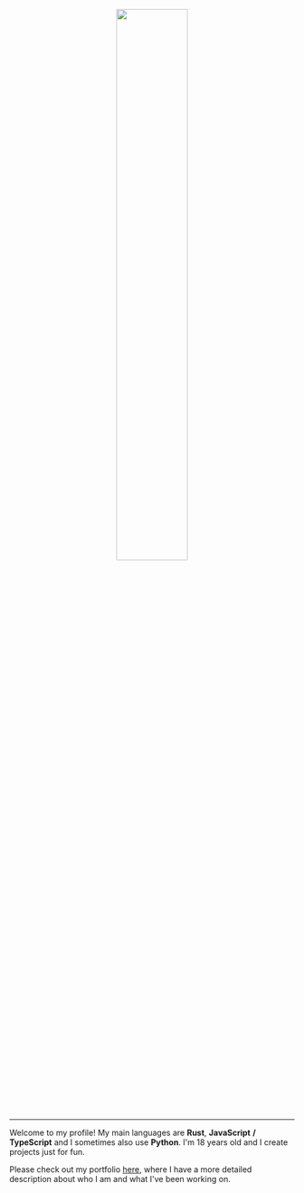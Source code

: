 <p align="center">
  <img width="50%" align="center" src="https://user-images.githubusercontent.com/77272429/222733086-c0f1b410-d9b9-440f-bc0f-cb468d47b079.svg" title="" />
</p>

<hr />

Welcome to my profile! My main languages are **Rust**, **JavaScript** **/** **TypeScript** and I sometimes also use **Python**. I'm 18 years old and I create projects just for fun. 

Please check out my portfolio <a href="https://www.artur.red">here</a>, where I have a more detailed description about who I am and what I've been working on.
